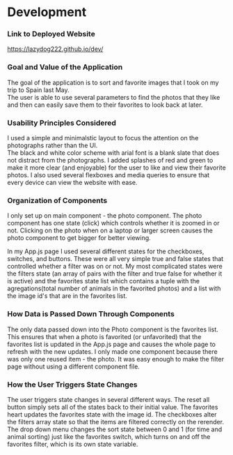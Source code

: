 # Development

### Link to Deployed Website
https://lazydog222.github.io/dev/

### Goal and Value of the Application
The goal of the application is to sort and favorite images that I took on my trip to Spain last May.  
The user is able to use several parameters to find the photos that they like and then can easily
save them to their favorites to look back at later.

### Usability Principles Considered
I used a simple and minimalstic layout to focus the attention on the photographs rather than the UI.  
The black and white color scheme with arial font is a blank slate that does not distract from the photographs.
I added splashes of red and green to make it more clear (and enjoyable) for the user to like and view their favorite photos.
I also used several flexboxes and media queries to ensure that every device can view the website with ease.

### Organization of Components
I only set up on main component - the photo component.  The photo component has one state (click) which controls whether
it is zoomed in or not. Clicking on the photo when on a laptop or larger screen causes the photo component to get bigger
for better viewing.

In my App.js page I used several different states for the checkboxes, switches, and buttons.  These were all very simple
true and false states that controlled whether a filter was on or not.  My most complicated states were the filters state (an
array of pairs with the filter and true false for whether it is active) and the favorites state list which contains a tuple with
the agregations(total number of animals in the favorited photos) and a list with the image id's that are in the favorites list.  

### How Data is Passed Down Through Components
The only data passed down into the Photo component is the favorites list.  This ensures that when a photo is favorited (or unfavorited)
that the favorites list is updated in the App.js page and causes the whole page to refresh with the new updates.  I only made
one component because there was only one reused item - the photo. It was easy enough to make the filter page without using a different
component file.

### How the User Triggers State Changes
The user triggers state changes in several different ways.  The reset all button simply sets all of the states back to their initial value.
The favorites heart updates the favorites state with the image id.  The checkboxes alter the filters array state so that the items are filtered correctly on the rerender.  The drop down menu changes the sort state between 0 and 1 (for time and animal sorting) just like the favorites switch, which turns on and off the favorites filter, which is its own state variable.  

